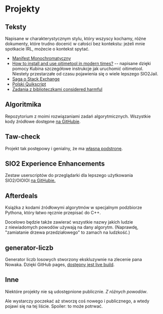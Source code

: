 <div lang="pl">

# Projekty

## Teksty

Napisane w charakterystycznym stylu, który wszyscy kochamy, różne dokumenty, które trudno docenić w całości bez kontekstu: jeżeli mnie spotkacie IRL, możecie o kontekst spytać.

- [Manifest Monochromatyczny](manifest.md)
- [How to install and use oitimetool in modern times?](oitimetool.adoc) -- napisane dzięki pomocy Kubina szczegółowe instrukcje jak uruchomić oitimetool. Niestety przestarzałe od czasu pojawienia się o wiele lepszego SIO2Jail.
- [Saga o Stack Exchange](se.md)
- [Polski Quikscript](quikscript.adoc)
- [Zadania z biblioteczkami considered harmful](deathlib.adoc)

## Algoritmika

Repozytorium z moimi rozwiązaniami zadań algorytmicznych. Wszystkie kody źródłowe dostępne [na GitHubie](https://github.com/Aleshkev/algoritmika).

## Taw-check

Projekt tak postępowy i genialny, że ma [własną podstronę](taw-check.md).

## SIO2 Experience Enhancements

Zestaw userscriptów do przeglądarki dla lepszego użytkowania SIO2/OIOIOI [na GitHubie.](https://github.com/Aleshkev/sio2-experience-enhancements)

## Afterdeals

Książka z kodami źródłowymi algorytmów w specjalnym podzbiorze Pythona, który łatwo ręcznie przepisać do C++.

Docelowo będzie także zawierać wszystkie nazwy jakich ludzie z niewiadomych powodów używają na dany algorytm. (Naprawdę, "zamiatanie drzewa przedziałowego" to zamach na ludzkość.)

## generator-liczb

Generator liczb losowych stworzony ekskluzywnie na zlecenie pana Nowaka. Dzięki GitHub pages, [dostępny jest live build](https://aleshkev.github.io/generator-liczb/).

## Inne

Niektóre projekty nie są udostępnione publicznie. *Z różnych powodów*.

Ale wystarczy poczekać aż stworzę coś nowego i publicznego, a wtedy pojawi się na tej liście. Spoiler: to może potrwać.
